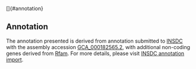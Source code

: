 []{#annotation}

Annotation
----------

The annotation presented is derived from annotation submitted to
[INSDC](http://www.insdc.org) with the assembly accession
[GCA\_000182565.2](http://www.ebi.ac.uk/ena/data/view/GCA_000182565.2),
with additional non-coding genes derived from
[Rfam](http://rfam.xfam.org/). For more details, please visit [INSDC
annotation
import](http://ensemblgenomes.org/info/data/insdc_annotation).
